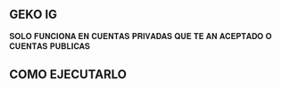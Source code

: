 ## GEKO IG
 𝐒𝐎𝐋𝐎 𝐅𝐔𝐍𝐂𝐈𝐎𝐍𝐀 𝐄𝐍 𝐂𝐔𝐄𝐍𝐓𝐀𝐒 𝐏𝐑𝐈𝐕𝐀𝐃𝐀𝐒 𝐐𝐔𝐄 𝐓𝐄 𝐀𝐍 𝐀𝐂𝐄𝐏𝐓𝐀𝐃𝐎 𝐎 𝐂𝐔𝐄𝐍𝐓𝐀𝐒 𝐏𝐔𝐁𝐋𝐈𝐂𝐀𝐒



 ## COMO EJECUTARLO
